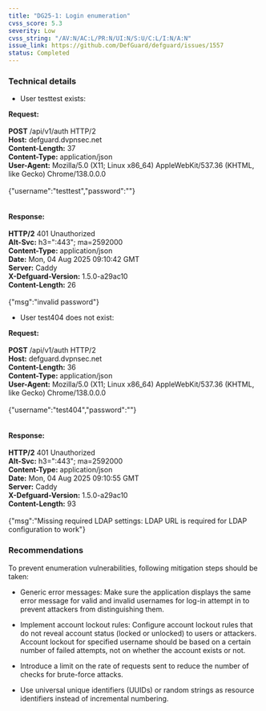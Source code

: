```yaml
---
title: "DG25-1: Login enumeration"
cvss_score: 5.3
severity: Low
cvss_string: "/AV:N/AC:L/PR:N/UI:N/S:U/C:L/I:N/A:N"
issue_link: https://github.com/DefGuard/defguard/issues/1557
status: Completed
---
```


### Technical details

-   User testtest exists:

**Request:**\
\
**POST** /api/v1/auth HTTP/2\
**Host:** defguard.dvpnsec.net\
**Content-Length:** 37\
**Content-Type:** application/json\
**User-Agent:** Mozilla/5.0 (X11; Linux x86_64) AppleWebKit/537.36
(KHTML, like Gecko) Chrome/138.0.0.0\
\
{\"username\":\"testtest\",\"password\":\"\"}\
\
\
**Response:**\
\
**HTTP/2** 401 Unauthorized\
**Alt-Svc:** h3=\":443\"; ma=2592000\
**Content-Type:** application/json\
**Date:** Mon, 04 Aug 2025 09:10:42 GMT\
**Server:** Caddy\
**X-Defguard-Version:** 1.5.0-a29ac10\
**Content-Length:** 26\
\
{\"msg\":\"invalid password\"}

-   User test404 does not exist:

**Request:**\
\
**POST** /api/v1/auth HTTP/2\
**Host:** defguard.dvpnsec.net\
**Content-Length:** 36\
**Content-Type:** application/json\
**User-Agent:** Mozilla/5.0 (X11; Linux x86_64) AppleWebKit/537.36
(KHTML, like Gecko) Chrome/138.0.0.0\
\
{\"username\":\"test404\",\"password\":\"\"}\
\
\
**Response:**\
\
**HTTP/2** 401 Unauthorized\
**Alt-Svc:** h3=\":443\"; ma=2592000\
**Content-Type:** application/json\
**Date:** Mon, 04 Aug 2025 09:10:55 GMT\
**Server:** Caddy\
**X-Defguard-Version:** 1.5.0-a29ac10\
**Content-Length:** 93\
\
{\"msg\":\"Missing required LDAP settings: LDAP URL is required for LDAP
configuration to work\"}


### Recommendations

To prevent enumeration vulnerabilities, following mitigation steps
should be taken:

-   Generic error messages: Make sure the application displays the same
    error message for valid and invalid usernames for log-in attempt in
    to prevent attackers from distinguishing them.

-   Implement account lockout rules: Configure account lockout rules
    that do not reveal account status (locked or unlocked) to users or
    attackers. Account lockout for specified username should be based on
    a certain number of failed attempts, not on whether the account
    exists or not.

-   Introduce a limit on the rate of requests sent to reduce the number
    of checks for brute-force attacks.

-   Use universal unique identifiers (UUIDs) or random strings as
    resource identifiers instead of incremental numbering.

